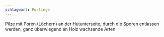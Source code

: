 ```yaml
---
schlagwort: Porlinge
---
```

Pilze mit Poren (Löchern) an der Hutunterseite, durch die Sporen entlassen werden, ganz überwiegend an Holz wachsende Arten

